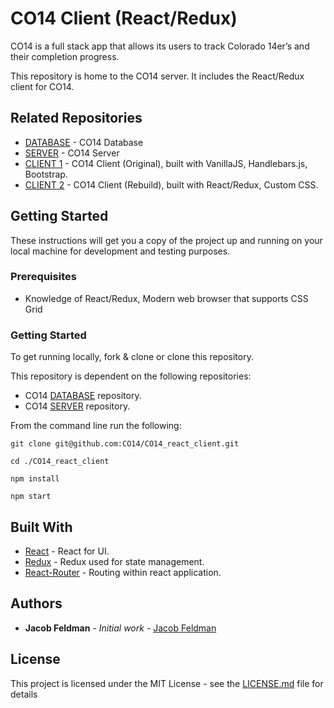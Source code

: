 # CO14 Client (React/Redux)

CO14 is a full stack app that allows its users to track Colorado 14er’s and their completion progress.

This repository is home to the CO14 server. It includes the React/Redux client for CO14.

## Related Repositories

* [DATABASE](https://github.com/CO14/CO14_database) - CO14 Database
* [SERVER](https://github.com/CO14/CO14_server) - CO14 Server
* [CLIENT 1](https://github.com/CO14/CO14_client) - CO14 Client (Original), built with VanillaJS, Handlebars.js, Bootstrap.
* [CLIENT 2](https://github.com/CO14/CO14_react_client) - CO14 Client (Rebuild), built with React/Redux, Custom CSS.

## Getting Started

These instructions will get you a copy of the project up and running on your local machine for development and testing purposes.

### Prerequisites

 * Knowledge of React/Redux, Modern web browser that supports CSS Grid

### Getting Started

To get running locally, fork & clone or clone this repository.

This repository is dependent on the following repositories:
* CO14 [DATABASE](https://github.com/CO14/CO14_database) repository.
* CO14 [SERVER](https://github.com/CO14/CO14_server) repository.

From the command line run the following:

```
git clone git@github.com:CO14/CO14_react_client.git

cd ./CO14_react_client

npm install

npm start

```
## Built With

* [React](https://facebook.github.io/react/) - React for UI.
* [Redux](http://redux.js.org/) - Redux used for state management.
* [React-Router](https://reacttraining.com/react-router/) - Routing within react application.

## Authors

* **Jacob Feldman** - *Initial work* - [Jacob Feldman](https://github.com/jakeFeldman)

## License

This project is licensed under the MIT License - see the [LICENSE.md](LICENSE.md) file for details
